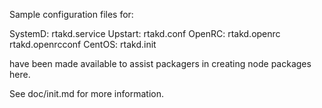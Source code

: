 Sample configuration files for:

SystemD: rtakd.service
Upstart: rtakd.conf
OpenRC:  rtakd.openrc
         rtakd.openrcconf
CentOS:  rtakd.init

have been made available to assist packagers in creating node packages here.

See doc/init.md for more information.
